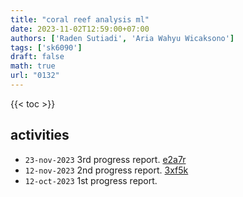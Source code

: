 ```yaml
---
title: "coral reef analysis ml"
date: 2023-11-02T12:59:00+07:00
authors: ['Raden Sutiadi', 'Aria Wahyu Wicaksono']
tags: ['sk6090']
draft: false
math: true
url: "0132"
---
```

{{< toc >}}


## activities
+ `23-nov-2023` 3rd progress report. [e2a7r](https://osf.io/e2a7r)
+ `12-nov-2023` 2nd progress report. [3xf5k](https://osf.io/3xf5k)
+ `12-oct-2023` 1st progress report.
